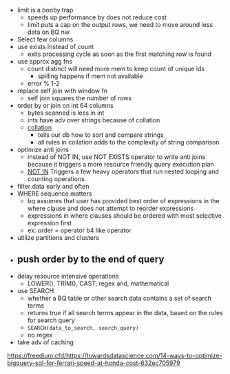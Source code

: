 - limit is a booby trap
	- speeds up performance by does not reduce cost
	- limit puts a cap on the output rows, we need to move around less data on BQ nw
- Select few columns
- use exists instead of count
	- exits processing cycle as soon as the first matching row is found
- use approx agg fns
	- count distinct will need more mem to keep count of unique ids
		- spilling happens if mem not available
	- error % 1-2
- replace self join with window fn
	- self join squares the number of rows
- order by or join on int 64 columns
	- bytes scanned is less in int
	- ints have adv over strings because of collation
	- [collation](https://stackoverflow.com/questions/4538732/what-does-collation-mean)
		-  tells our db how to sort and compare strings
		- all rules in collation adds to the complexity of string comparison
- optimize anti joins
	- instead of NOT IN, use NOT EXISTS operator to write anti joins because it triggers a more resource friendly query execution plan
	- [NOT IN](https://www.sqlshack.com/t-sql-commands-performance-comparison-not-vs-not-exists-vs-left-join-vs-except/) Triggers a few heavy operators that run nested looping and counting operations
- filter data early and often
- WHERE sequence matters
	- bq assumes that user has provided best order of expressions in the where clause and does not attempt to reorder expressions
	- expressions in where clauses should be ordered with most selective expression first
	- ex: order = operator b4 like operator
- utilize partitions and clusters
- push order by to the end of query
	- 
- delay resource intensive operations
	- LOWER(), TRIM(), CAST, regex and, mathematical
- use SEARCH
	- whether a BQ table or other search data contains a set of search terms
	- returns true if all search terms appear in the data, based on the rules for search query
	- `SEARCH(data_to_search, search_query)`
	- no regex
- take adv of caching

https://freedium.cfd/https://towardsdatascience.com/14-ways-to-optimize-bigquery-sql-for-ferrari-speed-at-honda-cost-632ec705979

